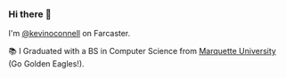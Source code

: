 ### Hi there 👋

I'm [@kevinoconnell](https://warpcast.com/kevinoconnell) on Farcaster.

📚 I Graduated with a BS in Computer Science from [Marquette University](https://www.marquette.edu/) (Go Golden Eagles!).


